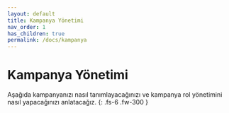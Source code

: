 ```yaml
---
layout: default
title: Kampanya Yönetimi
nav_order: 1
has_children: true
permalink: /docs/kampanya
---
```


# Kampanya Yönetimi

Aşağıda kampanyanızı nasıl tanımlayacağınızı ve kampanya rol yönetimini nasıl yapacağınızı anlatacağız.
{: .fs-6 .fw-300 }